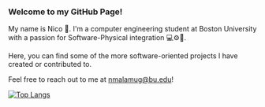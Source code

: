 ### Welcome to my GitHub Page!
My name is Nico 👋. I'm a computer engineering student at Boston University with a passion for Software-Physical integration 💻⚙️🔧. 

Here, you can find some of the more software-oriented projects I have created or contributed to. 

Feel free to reach out to me at nmalamug@bu.edu!

[![Top Langs](https://github-readme-stats.vercel.app/api/top-langs/?username=nmalamug)](https://github.com/anuraghazra/github-readme-stats)

<!--
**nmalamug/nmalamug** is a ✨ _special_ ✨ repository because its `README.md` (this file) appears on your GitHub profile.

Here are some ideas to get you started:

- 🔭 I’m currently working on ...
- 🌱 I’m currently learning ...
- 👯 I’m looking to collaborate on ...
- 🤔 I’m looking for help with ...
- 💬 Ask me about ...
- 📫 How to reach me: ...
- 😄 Pronouns: ...
- ⚡ Fun fact: ...
-->
